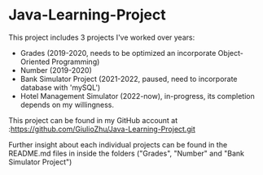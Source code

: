 # Java-Learning-Project
 
This project includes 3 projects I've worked over years:
- Grades (2019-2020, needs to be optimized an incorporate Object-Oriented Programming)
- Number (2019-2020)
- Bank Simulator Project (2021-2022, paused, need to incorporate database with 'mySQL')
- Hotel Management Simulator (2022-now), in-progress, its completion depends on my willingness.

This project can be found in my GitHub account at :https://github.com/GiulioZhu/Java-Learning-Project.git

Further insight about each individual projects can be found in the README.md files in inside the folders ("Grades", "Number" and "Bank Simulator Project")